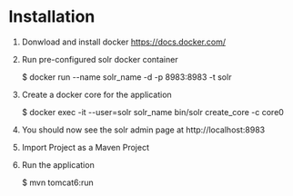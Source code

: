 # Installation
1. Donwload and install docker https://docs.docker.com/
2. Run pre-configured solr docker container

   $ docker run --name solr_name -d -p 8983:8983 -t solr  
3. Create a docker core for the application

   $ docker exec -it --user=solr solr_name bin/solr create_core -c core0  

4. You should now see the solr admin page at http://localhost:8983
5. Import Project as a Maven Project
6. Run the application 

   $ mvn tomcat6:run